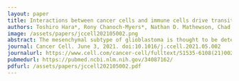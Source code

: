 ```yaml
---
layout: paper
title: Interactions between cancer cells and immune cells drive transitions to mesenchymal-like states in glioblastoma
authors: Toshiro Hara*, Rony Chanoch-Myers*, Nathan D. Mathewson, Chad Myskiw, <u><b>Lyla Atta</b></u>, Lillian Bussema, Stephen W. Eichhorn, Alissa C. Greenwald, Gabriela S. Kinker, Christopher Rodman, L. Nicolas Gonzalez Castro, Hiroaki Wakimoto, Orit Rozenblatt-Rosen, XiaoweiZhuang, <b>Jean Fan</b>, Tony Hunter, Inder M. Verma, Kai W. Wucherpfennig, Aviv Regev, Mario L. Suvà, Itay Tirosh
image: /assets/papers/jccell202105002.png
abstract: The mesenchymal subtype of glioblastoma is thought to be determined by both cancer cell-intrinsic alterations and extrinsic cellular interactions, but remains poorly understood. Here, we dissect glioblastoma-to-microenvironment interactions by single-cell RNA sequencing analysis of human tumors and model systems, combined with functional experiments. We demonstrate that macrophages induce a transition of glioblastoma cells into mesenchymal-like (MES-like) states. This effect is mediated, both in vitro and in vivo, by macrophage-derived oncostatin M (OSM) that interacts with its receptors (OSMR or LIFR) in complex with GP130 on glioblastoma cells and activates STAT3. We show that MES-like glioblastoma states are also associated with increased expression of a mesenchymal program in macrophages and with increased cytotoxicity of T cells, highlighting extensive alterations of the immune microenvironment with potential therapeutic implications.
journal: Cancer Cell. June 3, 2021. doi:10.1016/j.ccell.2021.05.002
journalurl: https://www.cell.com/cancer-cell/fulltext/S1535-6108(21)00268-3
pubmedurl: https://pubmed.ncbi.nlm.nih.gov/34087162/
pdfurl: /assets/papers/jccell202105002.pdf
---
```

